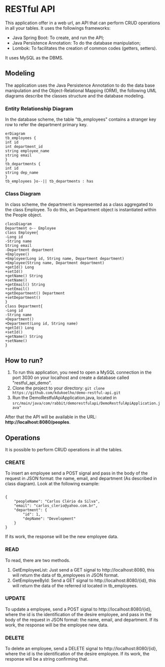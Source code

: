 
# RESTful API
This application offer in a web url, an API that can perform CRUD operations in all your tables. It uses the followings frameworks:
<ul>
 <li>Java Spring Boot: To create, and run the API;</li>
 <li>Java Persistence Annotation: To do the database manipulation;</li>
 <li>Lombok: To facilitates the creation of common codes (getters, setters).</li>
</ul>
It uses MySQL as the DBMS.

## Modeling
The application uses the Java Persistence Annotation to do the data base manipulation and the Object-Relational Mapping (ORM), the following UML diagrams describe the classes structure and the database modeling.

### Entity Relationship Diagram
In the database scheme, the table "tb_employees" contains a stranger key row to refer the department primary key.
```mermaid
erDiagram
tb_employees {
int id
int department_id
string employee_name
string email
}
tb_departments {
int id
string dep_name
}
tb_employees }o--|| tb_departments : has
```

### Class Diagram
In class scheme, the department is represented as a class aggregated to the class Employee. To do this, an Department object is instantiated within the People object.

```mermaid
classDiagram
Department o-- Employee
class Employee{
-Long id
-String name
String email
-Department department
+Employee()
+Employee(Long id, String name, Department department)
+Employee(String name, Department department)
+getId() Long
+setId()
+getName() String
+setName()
+getEmail() String
+setEmail()
+getDepartment() Department
+setDepartment()
}
class Department{
-Long id
-String name
+Department()
+Department(Long id, String name)
+getId() Long
+setId()
+getName() String
+setName()
}
```

## How to run?

<ol>
	<li>To run this application, you need to open a MySQL connection in the port 3030 on your localhost and create a database called "restful_api_demo".</li>
	<li>Clone the project to your directory:  <code>git clone https://github.com/kdukoelho/demo-restful-api.git</code></li>
	<li>Run the DemoRestfulApiApplication.java, located in <code>src/main/java/com/rabbit/demorestfulapi/DemoRestfulApiApplication.java"</code></li>
</ol>

After that the API will be available in the URL: <b>http://localhost:8080/peoples</b>.

## Operations
 It is possible to perform CRUD operations in all the tables.


### CREATE
To insert an employee send a POST signal and pass in the body of the request in JSON format: the name, email, and department (As described in class diagram). Look at the following example: 
<pre><code>
{
	"peopleName": "Carlos Clério da Silva",
	"email": "carlos_clerio@yahoo.com.br",
	"department": {
		"id": 1,
		"depName": "Development"
	}
}
</code></pre>
If its work, the response will be the new employee data.
### READ

To read, there are two methods.
<ol>
	<li>GetEmployeeList: Just send a GET signal to http://localhost:8080, this will return the data of tb_employees in JSON format.</li>
	<li>GetEmployeeById: Send a GET signal to http://localhost:8080/{id}, this will return the data of the referred id located in tb_employees.</li>
</ol>

### UPDATE
To update a employee, send a POST signal to http://localhost:8080/{id}, where the id is the identification of the desire employee, and pass in the body of the request in JSON format: the name, email, and department. If its work, the response will be the employee new data.

### DELETE

To delete an employee, send a DELETE signal to http://localhost:8080/{id}, where the id is the identification of the desire employee. If its work, the response will be a string confirming that.

